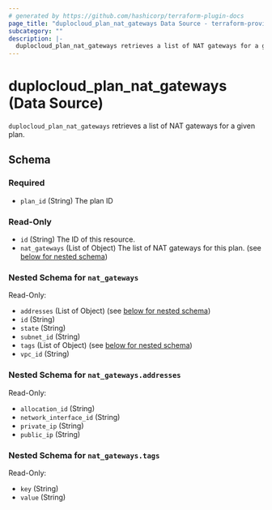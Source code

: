 ```yaml
---
# generated by https://github.com/hashicorp/terraform-plugin-docs
page_title: "duplocloud_plan_nat_gateways Data Source - terraform-provider-duplocloud"
subcategory: ""
description: |-
  duplocloud_plan_nat_gateways retrieves a list of NAT gateways for a given plan.
---
```


# duplocloud_plan_nat_gateways (Data Source)

`duplocloud_plan_nat_gateways` retrieves a list of NAT gateways for a given plan.



<!-- schema generated by tfplugindocs -->
## Schema

### Required

- `plan_id` (String) The plan ID

### Read-Only

- `id` (String) The ID of this resource.
- `nat_gateways` (List of Object) The list of NAT gateways for this plan. (see [below for nested schema](#nestedatt--nat_gateways))

<a id="nestedatt--nat_gateways"></a>
### Nested Schema for `nat_gateways`

Read-Only:

- `addresses` (List of Object) (see [below for nested schema](#nestedobjatt--nat_gateways--addresses))
- `id` (String)
- `state` (String)
- `subnet_id` (String)
- `tags` (List of Object) (see [below for nested schema](#nestedobjatt--nat_gateways--tags))
- `vpc_id` (String)

<a id="nestedobjatt--nat_gateways--addresses"></a>
### Nested Schema for `nat_gateways.addresses`

Read-Only:

- `allocation_id` (String)
- `network_interface_id` (String)
- `private_ip` (String)
- `public_ip` (String)


<a id="nestedobjatt--nat_gateways--tags"></a>
### Nested Schema for `nat_gateways.tags`

Read-Only:

- `key` (String)
- `value` (String)


